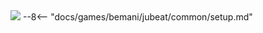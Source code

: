 <img class="header-logo" src="/img/bemani/jubeat/avenue/logo.webp">
--8<-- "docs/games/bemani/jubeat/common/setup.md"